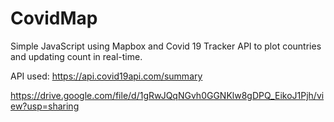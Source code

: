 # CovidMap

Simple JavaScript using Mapbox and Covid 19 Tracker API to plot countries and updating count in real-time.

API used: https://api.covid19api.com/summary

https://drive.google.com/file/d/1gRwJQqNGvh0GGNKlw8gDPQ_EikoJ1Pjh/view?usp=sharing
